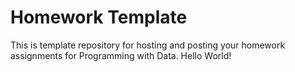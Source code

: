 # Homework Template

This is template repository for hosting and posting your homework assignments for Programming with Data.
Hello World!